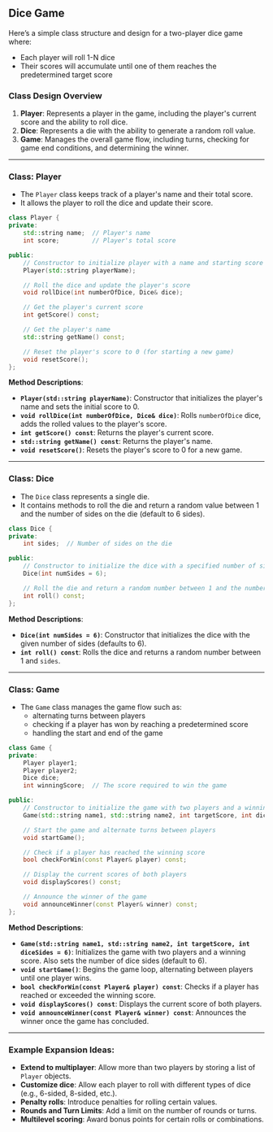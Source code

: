 ## Dice Game

Here’s a simple class structure and design for a two-player dice game where:

- Each player will roll 1-N dice
- Their scores will accumulate until one of them reaches the predetermined target score

### Class Design Overview

1. **Player**: Represents a player in the game, including the player's current score and the ability to roll dice.
2. **Dice**: Represents a die with the ability to generate a random roll value.
3. **Game**: Manages the overall game flow, including turns, checking for game end conditions, and determining the winner.

---

### **Class: Player**

- The `Player` class keeps track of a player's name and their total score.
- It allows the player to roll the dice and update their score.

```cpp
class Player {
private:
    std::string name;  // Player's name
    int score;         // Player's total score

public:
    // Constructor to initialize player with a name and starting score of 0
    Player(std::string playerName);

    // Roll the dice and update the player's score
    void rollDice(int numberOfDice, Dice& dice);

    // Get the player's current score
    int getScore() const;

    // Get the player's name
    std::string getName() const;

    // Reset the player's score to 0 (for starting a new game)
    void resetScore();
};
```

**Method Descriptions**:

- **`Player(std::string playerName)`**: Constructor that initializes the player's name and sets the initial score to 0.
- **`void rollDice(int numberOfDice, Dice& dice)`**: Rolls `numberOfDice` dice, adds the rolled values to the player's score.
- **`int getScore() const`**: Returns the player's current score.
- **`std::string getName() const`**: Returns the player's name.
- **`void resetScore()`**: Resets the player's score to 0 for a new game.

---

### **Class: Dice**

- The `Dice` class represents a single die.
- It contains methods to roll the die and return a random value between 1 and the number of sides on the die (default to 6 sides).

```cpp
class Dice {
private:
    int sides;  // Number of sides on the die

public:
    // Constructor to initialize the dice with a specified number of sides (default to 6)
    Dice(int numSides = 6);

    // Roll the die and return a random number between 1 and the number of sides
    int roll() const;
};
```

**Method Descriptions**:

- **`Dice(int numSides = 6)`**: Constructor that initializes the dice with the given number of sides (defaults to 6).
- **`int roll() const`**: Rolls the dice and returns a random number between 1 and `sides`.

---

### **Class: Game**

- The `Game` class manages the game flow such as:
  - alternating turns between players
  - checking if a player has won by reaching a predetermined score
  - handling the start and end of the game

```cpp
class Game {
private:
    Player player1;
    Player player2;
    Dice dice;
    int winningScore;  // The score required to win the game

public:
    // Constructor to initialize the game with two players and a winning score
    Game(std::string name1, std::string name2, int targetScore, int diceSides = 6);

    // Start the game and alternate turns between players
    void startGame();

    // Check if a player has reached the winning score
    bool checkForWin(const Player& player) const;

    // Display the current scores of both players
    void displayScores() const;

    // Announce the winner of the game
    void announceWinner(const Player& winner) const;
};
```

**Method Descriptions**:

- **`Game(std::string name1, std::string name2, int targetScore, int diceSides = 6)`**: Initializes the game with two players and a winning score. Also sets the number of dice sides (default to 6).
- **`void startGame()`**: Begins the game loop, alternating between players until one player wins.
- **`bool checkForWin(const Player& player) const`**: Checks if a player has reached or exceeded the winning score.
- **`void displayScores() const`**: Displays the current score of both players.
- **`void announceWinner(const Player& winner) const`**: Announces the winner once the game has concluded.

---

### Example Expansion Ideas:

- **Extend to multiplayer**: Allow more than two players by storing a list of `Player` objects.
- **Customize dice**: Allow each player to roll with different types of dice (e.g., 6-sided, 8-sided, etc.).
- **Penalty rolls**: Introduce penalties for rolling certain values.
- **Rounds and Turn Limits**: Add a limit on the number of rounds or turns.
- **Multilevel scoring**: Award bonus points for certain rolls or combinations.
